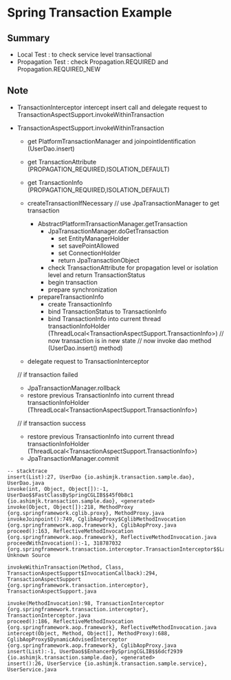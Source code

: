# Spring Transaction Example

## Summary
- Local Test : to check service level transactional
- Propagation Test : check Propagation.REQUIRED and Propagation.REQUIRED_NEW

## Note
- TransactionInterceptor intercept insert call and delegate request to TransactionAspectSupport.invokeWithinTransaction
- TransactionAspectSupport.invokeWithinTransaction
	- get PlatformTransactionManager and joinpointIdentification (UserDao.insert)
	- get TransactionAttribute (PROPAGATION_REQUIRED,ISOLATION_DEFAULT)
	- get TransactionInfo (PROPAGATION_REQUIRED,ISOLATION_DEFAULT)

	- createTransactionIfNecessary
		// use JpaTransactionManager to get transaction
		- AbstractPlatformTransactionManager.getTransaction
			- JpaTransactionManager.doGetTransaction
				- set EntityManagerHolder
				- set savePointAllowed
				- set ConnectionHolder
				- return JpaTransactionObject
			- check TransactionAttribute for propagation level or isolation level and return TransactionStatus
			- begin transaction
			- prepare synchronization
		- prepareTransactionInfo
			- create TransactionInfo
			- bind TransactionStatus to TransactionInfo
			- bind TransactionInfo into current thread transactionInfoHolder (ThreadLocal<TransactionAspectSupport.TransactionInfo>)
	// now transaction is in new state
	// now invoke dao method (UserDao.insert() method)
	-  delegate request to TransactionInterceptor

	// if transaction failed
	- JpaTransactionManager.rollback
	- restore previous TransactionInfo into current thread transactionInfoHolder (ThreadLocal<TransactionAspectSupport.TransactionInfo>)

	// if transaction success
	- restore previous TransactionInfo into current thread transactionInfoHolder (ThreadLocal<TransactionAspectSupport.TransactionInfo>)
	- JpaTransactionManager.commit

```log
-- stacktrace
insert(List):27, UserDao {io.ashimjk.transaction.sample.dao}, UserDao.java
invoke(int, Object, Object[]):-1, UserDao$$FastClassBySpringCGLIB$$45f0b8c1 {io.ashimjk.transaction.sample.dao}, <generated>
invoke(Object, Object[]):218, MethodProxy {org.springframework.cglib.proxy}, MethodProxy.java
invokeJoinpoint():749, CglibAopProxy$CglibMethodInvocation {org.springframework.aop.framework}, CglibAopProxy.java
proceed():163, ReflectiveMethodInvocation {org.springframework.aop.framework}, ReflectiveMethodInvocation.java
proceedWithInvocation():-1, 318787032 {org.springframework.transaction.interceptor.TransactionInterceptor$$Lambda$468}, Unknown Source

invokeWithinTransaction(Method, Class, TransactionAspectSupport$InvocationCallback):294, TransactionAspectSupport {org.springframework.transaction.interceptor}, TransactionAspectSupport.java

invoke(MethodInvocation):98, TransactionInterceptor {org.springframework.transaction.interceptor}, TransactionInterceptor.java
proceed():186, ReflectiveMethodInvocation {org.springframework.aop.framework}, ReflectiveMethodInvocation.java
intercept(Object, Method, Object[], MethodProxy):688, CglibAopProxy$DynamicAdvisedInterceptor {org.springframework.aop.framework}, CglibAopProxy.java
insert(List):-1, UserDao$$EnhancerBySpringCGLIB$$6dcf2939 {io.ashimjk.transaction.sample.dao}, <generated>
insert():26, UserService {io.ashimjk.transaction.sample.service}, UserService.java
```
